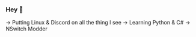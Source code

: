 ### Hey 👋
-> Putting Linux & Discord on all the thing I see 
-> Learning Python & C#
-> NSwitch Modder
